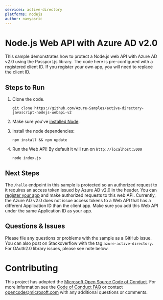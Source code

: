```yaml
---
services: active-directory
platforms: nodejs
author: navyasric
---
```


# Node.js Web API with Azure AD v2.0
This sample demonstrates how to protect a Node.js web API with Azure AD v2.0 using the Passport.js library. The code here is pre-configured with a registered client ID. If you register your own app, you will need to replace the client ID.

## Steps to Run

1. Clone the code.

	```git clone https://github.com/Azure-Samples/active-directory-javascript-nodejs-webapi-v2```

2. Make sure you've [installed Node](https://nodejs.org/en/download/).

4. Install the node dependencies: 

	```
	npm install && npm update
	```
5. Run the Web API! By default it will run on `http://localhost:5000`

	```
	node index.js
	```

## Next Steps
The `/hello` endpoint in this sample is protected so an authorized request to it requires an access token issued by Azure AD v2.0 in the header. You can [register your app](https://go.microsoft.com/fwlink/?linkid=2083908) and make authorized requests to this web API. Currently, the Azure AD v2.0 does not issue access tokens to a Web API that has a different Application ID than the client app. Make sure you add this Web API under the same Application ID as your app.

## Questions & Issues

Please file any questions or problems with the sample as a GitHub issue.  You can also post on Stackoverflow with the tag `azure-active-directory`. For OAuth2.0 library issues, please see note below. 

# Contributing

This project has adopted the [Microsoft Open Source Code of Conduct](https://opensource.microsoft.com/codeofconduct/). For more information see the [Code of Conduct FAQ](https://opensource.microsoft.com/codeofconduct/faq/) or contact [opencode@microsoft.com](mailto:opencode@microsoft.com) with any additional questions or comments.
